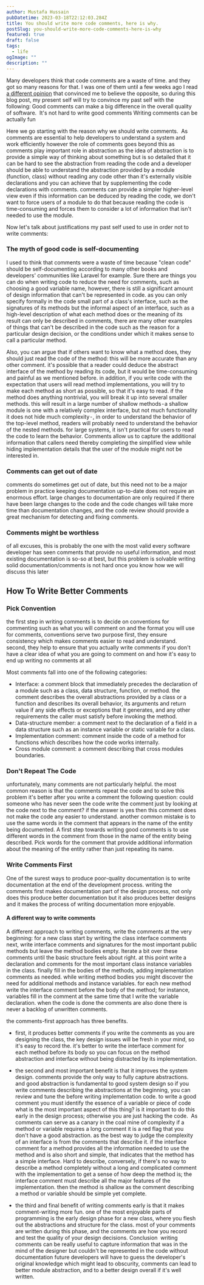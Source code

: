 ```yaml
---
author: Mustafa Hussain
pubDatetime: 2023-03-18T22:12:03.284Z
title: You should write more code comments, here is why.
postSlug: you-should-write-more-code-comments-here-is-why
featured: true
draft: false
tags:
  - life
ogImage: ""
description: ""
---
```


Many developers think that code comments are a waste of time. and they got so many reasons for that. I was one of them until a few weeks ago I read [a different opinion](https://www.amazon.de/Philosophy-Software-Design-John-Ousterhout/dp/1732102201/ref=asc_df_1732102201/?tag=googshopde-21&linkCode=df0&hvadid=310817730623&hvpos=&hvnetw=g&hvrand=8944799065997115965&hvpone=&hvptwo=&hvqmt=&hvdev=c&hvdvcmdl=&hvlocint=&hvlocphy=9115000&hvtargid=pla-516088603917&psc=1&th=1&psc=1&tag=&ref=&adgrpid=70301320788&hvpone=&hvptwo=&hvadid=310817730623&hvpos=&hvnetw=g&hvrand=8944799065997115965&hvqmt=&hvdev=c&hvdvcmdl=&hvlocint=&hvlocphy=9115000&hvtargid=pla-516088603917) that convinced me to believe the opposite, so during this blog post, my present self will try to convince my past self with the following:
Good comments can make a big difference in the overall quality of software. 
It's not hard to write good comments
Writing comments can be actually fun

Here we go starting with the reason why we should write comments. 
As comments are essential to help developers to understand a system and work efficiently however the role of comments goes beyond this as comments play important role in abstraction as the idea of abstraction is to provide a simple way of thinking about something but is so detailed that it can be hard to see the abstraction from reading the code and a developer should be able to understand the abstraction provided by a module (function, class) without reading any code other than it's externally visible declarations and you can achieve that by supplementing the code declarations with comments. comments can provide a simpler higher-level view even if this information can be deduced by reading the code, we don't want to force users of a module to do that because reading the code is time-consuming and forces them to consider a lot of information that isn't needed to use the module.

Now let's talk about justifications my past self used to use in order not to write comments:

### The myth of good code is self-documenting
I used to think that comments were a waste of time because "clean code" should be self-documenting according to many other books and developers' communities like Laravel for example. Sure there are things you can do when writing code to reduce the need for comments, such as choosing a good variable name, however, there is still a significant amount of design information that can't be represented in code. as you can only specify formally in the code small part of a class's interface, such as the signatures of its methods but the informal aspect of an interface, such as a high-level description of what each method does or the meaning of its result can only be described in comments, there are many other examples of things that can't be described in the code such as the reason for a particular design decision, or the conditions under which it makes sense to call a particular method.

Also, you can argue that if others want to know what a method does, they should just read the code of the method: this will be more accurate than any other comment. it's possible that a reader could deduce the abstract interface of the method by reading its code, but it would be time-consuming and painful as we mentioned before. in addition, if you write code with the expectation that users will read method implementations, you will try to make each method as short as possible, so that it's easy to read. if the method does anything nontrivial, you will break it up into several smaller methods. this will result in a large number of shallow methods - a shallow module is one with a relatively complex interface, but not much functionality it does not hide much complexity - , in order to understand the behavior of the top-level method, readers will probably need to understand the behavior of the nested methods. for large systems, it isn't practical for users to read the code to learn the behavior. Comments allow us to capture the additional information that callers need thereby completing the simplified view while hiding implementation details that the user of the module might not be interested in.

### Comments can get out of date
comments do sometimes get out of date, but this need not to be a major problem in practice keeping documentation up-to-date does not require an enormous effort. large changes to documentation are only required if there have been large changes to the code and the code changes will take more time than documentation changes, and the code review should provide a great mechanism for detecting and fixing comments.

### Comments might be worthless 
of all excuses, this is probably the one with the most valid every software developer has seen comments that provide no useful information, and most existing documentation is so-so at best, but this problem is solvable writing solid documentation/comments is not hard once you know how we will discuss this later


## How To Write Better Comments 
### Pick Convention
the first step in writing comments is to decide on conventions for commenting such as what you will comment on and the format you will use for comments, conventions serve two purpose
first, they ensure consistency which makes comments easier to read and understand.
second, they help to ensure that you actually write comments if you don't have a clear idea of what you are going to comment on and how it's easy to end up writing no comments at all

Most comments fall into one of the following categories:
- Interface: a comment block that immediately precedes the declaration of a module such as a class, data structure, function, or method. the comment describes the overall abstractions provided by a class or a function and describes its overall behavior, its arguments and return value if any side effects or exceptions that it generates, and any other requirements the caller must satisfy before invoking the method.
- Data-structure member: a comment next to the declaration of a field in a data structure such as an instance variable or static variable for a class.
- Implementation comment: comment inside the code of a method for functions which describes how the code works internally.
- Cross module comment: a comment describing that cross modules boundaries.

### Don't Repeat The Code 
unfortunately, many comments are not particularly helpful. the most common reason is that the comments repeat the code and to solve this problem it's better after you write a comment the following question: could someone who has never seen the code write the comment just by looking at the code next to the comment? if the answer is yes then this comment does not make the code any easier to understand.
another common mistake is to use the same words in the comment that appears in the name of the entity being documented.
A first step towards writing good comments is to use different words in the comment from those in the name of the entity being described. Pick words for the comment that provide additional information about the meaning of the entity rather than just repeating its name.

### Write Comments First
One of the surest ways to produce poor-quality documentation is to write documentation at the end of the development process. writing the comments first makes documentation part of the design process, not only does this produce better documentation but it also produces better designs and it makes the process of writing documentation more enjoyable.

#### A different way to write comments
A different approach to writing comments, write the comments at the very beginning:
for a new class start by writing the class interface comments
next, write interface comments and signatures for the most important public methods but leave the method bodies empty.
Iterate a bit over these comments until the basic structure feels about right.
at this point write a declaration and comments for the most important class instance variables in the class.
finally fill in the bodies of the methods, adding implementation comments as needed.
while writing method bodies you might discover the need for additional methods and instance variables. for each new method write the interface comment before the body of the method; for instance, variables fill in the comment at the same time that I write the variable declaration.
when the code is done the comments are also done there is never a backlog of unwritten comments.

the comments-first approach has three benefits.
- first, it produces better comments if you write the comments as you are designing the class, the key design issues will be fresh in your mind, so it's easy to record the. it's better to write the interface comment for each method before its body so you can focus on the method abstraction and interface without being distracted by its implementation.

- the second and most important benefit is that it improves the system design. comments provide the only way to fully capture abstractions. and good abstraction is fundamental to good system design so if you write comments describing the abstractions at the beginning, you can review and tune the before writing implementation code. to write a good comment you must identify the essence of a variable or piece of code what is the most important aspect of this thing? is it important to do this early in the design process; otherwise you are just hacking the code. 
As comments can serve as a canary in the coal mine of complexity if a method or variable requires a long comment it is a red flag that you don't have a good abstraction. as the best way to judge the complexity of an interface is from the comments that describe it. if the interface comment for a method provides all the information needed to use the method and is also short and simple, that indicates that the method has a simple interface.
Hard to describe, conversely, if there's no way to describe a method completely without a long and complicated comment with the implementation to get a sense of how deep the method is; the interface comment must describe all the major features of the implementation. then the method is shallow as the comment describing a method or variable should be simple yet complete.

- the third and final benefit of writing comments early is that it makes comment-writing more fun. one of the most enjoyable parts of programming is the early design phase for a new class, where you flesh out the abstractions and structure for the class. most of your comments are written during this phase, and the comments are how you record and test the quality of your design decisions.
Conclusion 
writing comments can be really useful to capture information that was in the mind of the designer but couldn't be represented in the code without documentation future developers will have to guess the developer's original knowledge which might lead to obscurity, comments can lead to better module abstraction, and to a better design overall if it's well written.